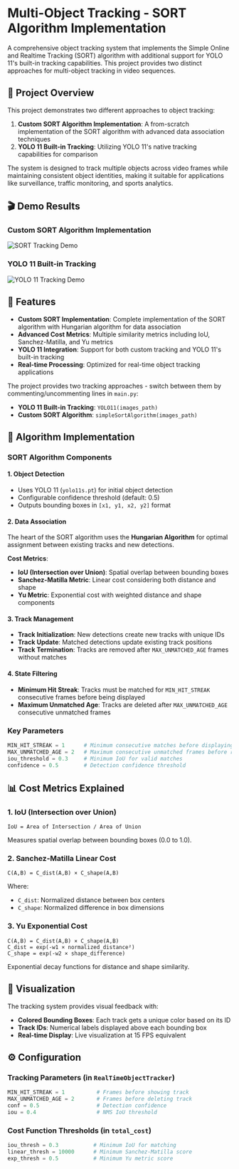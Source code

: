 # Multi-Object Tracking - SORT Algorithm Implementation

A comprehensive object tracking system that implements the Simple Online and Realtime Tracking (SORT) algorithm with additional support for YOLO 11's built-in tracking capabilities. This project provides two distinct approaches for multi-object tracking in video sequences.

## 🎯 Project Overview

This project demonstrates two different approaches to object tracking:

1. **Custom SORT Algorithm Implementation**: A from-scratch implementation of the SORT algorithm with advanced data association techniques
2. **YOLO 11 Built-in Tracking**: Utilizing YOLO 11's native tracking capabilities for comparison

The system is designed to track multiple objects across video frames while maintaining consistent object identities, making it suitable for applications like surveillance, traffic monitoring, and sports analytics.

## 🎬 Demo Results

### Custom SORT Algorithm Implementation

![SORT Tracking Demo](output/sort_tracking_short.gif)

### YOLO 11 Built-in Tracking

![YOLO 11 Tracking Demo](output/yolo11_tracking_short.gif)

## 🔧 Features

- **Custom SORT Implementation**: Complete implementation of the SORT algorithm with Hungarian algorithm for data association
- **Advanced Cost Metrics**: Multiple similarity metrics including IoU, Sanchez-Matilla, and Yu metrics
- **YOLO 11 Integration**: Support for both custom tracking and YOLO 11's built-in tracking
- **Real-time Processing**: Optimized for real-time object tracking applications

The project provides two tracking approaches - switch between them by commenting/uncommenting lines in `main.py`:

- **YOLO 11 Built-in Tracking**: `YOLO11(images_path)`
- **Custom SORT Algorithm**: `simpleSortAlgorithm(images_path)`

## 🧠 Algorithm Implementation

### SORT Algorithm Components

#### 1. Object Detection

- Uses YOLO 11 (`yolo11s.pt`) for initial object detection
- Configurable confidence threshold (default: 0.5)
- Outputs bounding boxes in `[x1, y1, x2, y2]` format

#### 2. Data Association

The heart of the SORT algorithm uses the **Hungarian Algorithm** for optimal assignment between existing tracks and new detections.

**Cost Metrics**:

- **IoU (Intersection over Union)**: Spatial overlap between bounding boxes
- **Sanchez-Matilla Metric**: Linear cost considering both distance and shape
- **Yu Metric**: Exponential cost with weighted distance and shape components

#### 3. Track Management

- **Track Initialization**: New detections create new tracks with unique IDs
- **Track Update**: Matched detections update existing track positions
- **Track Termination**: Tracks are removed after `MAX_UNMATCHED_AGE` frames without matches

#### 4. State Filtering

- **Minimum Hit Streak**: Tracks must be matched for `MIN_HIT_STREAK` consecutive frames before being displayed
- **Maximum Unmatched Age**: Tracks are deleted after `MAX_UNMATCHED_AGE` consecutive unmatched frames

### Key Parameters

```python
MIN_HIT_STREAK = 1      # Minimum consecutive matches before displaying
MAX_UNMATCHED_AGE = 2   # Maximum consecutive unmatched frames before removal
iou_threshold = 0.3     # Minimum IoU for valid matches
confidence = 0.5        # Detection confidence threshold
```

## 📊 Cost Metrics Explained

### 1. IoU (Intersection over Union)

```text
IoU = Area of Intersection / Area of Union
```

Measures spatial overlap between bounding boxes (0.0 to 1.0).

### 2. Sanchez-Matilla Linear Cost

```text
C(A,B) = C_dist(A,B) × C_shape(A,B)
```

Where:

- `C_dist`: Normalized distance between box centers
- `C_shape`: Normalized difference in box dimensions

### 3. Yu Exponential Cost

```text
C(A,B) = C_dist(A,B) × C_shape(A,B)
C_dist = exp(-w1 × normalized_distance²)
C_shape = exp(-w2 × shape_difference)
```

Exponential decay functions for distance and shape similarity.

## 🎨 Visualization

The tracking system provides visual feedback with:

- **Colored Bounding Boxes**: Each track gets a unique color based on its ID
- **Track IDs**: Numerical labels displayed above each bounding box
- **Real-time Display**: Live visualization at 15 FPS equivalent

## ⚙️ Configuration

### Tracking Parameters (in `RealTimeObjectTracker`)

```python
MIN_HIT_STREAK = 1          # Frames before showing track
MAX_UNMATCHED_AGE = 2       # Frames before deleting track
conf = 0.5                  # Detection confidence
iou = 0.4                   # NMS IoU threshold
```

### Cost Function Thresholds (in `total_cost`)

```python
iou_thresh = 0.3           # Minimum IoU for matching
linear_thresh = 10000      # Minimum Sanchez-Matilla score
exp_thresh = 0.5           # Minimum Yu metric score
```
